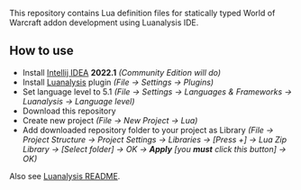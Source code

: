 This repository contains Lua definition files for statically typed World of Warcraft addon development using Luanalysis IDE.

## How to use
- Install [Intellij IDEA](https://www.jetbrains.com/idea/download/other.html) **2022.1** _(Community Edition will do)_
- Install [Luanalysis](https://plugins.jetbrains.com/plugin/14698-luanalysis) plugin _(File -> Settings -> Plugins)_
- Set language level to 5.1 _(File -> Settings -> Languages & Frameworks -> Luanalysis -> Language level)_
- Download this repository
- Create new project _(File -> New Project -> Lua)_
- Add downloaded repository folder to your project as Library _(File -> Project Structure -> Project Settings -> Libraries -> [Press +] -> Lua Zip Library -> [Select folder] -> OK -> **Apply** [you **must** click this button] -> OK)_

Also see [Luanalysis README](https://github.com/Benjamin-Dobell/IntelliJ-Luanalysis).
